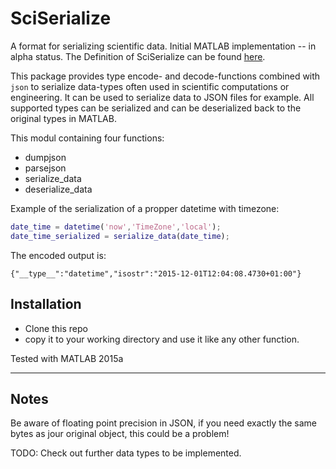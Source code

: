 SciSerialize
============
A format for serializing scientific data.
Initial MATLAB implementation -- in alpha status.
The Definition of SciSerialize can be found [here](https://github.com/SciSerialize/Definition).

This package provides type encode- and decode-functions combined with
`json` to serialize data-types often used in scientific
computations or engineering. It can be used to serialize data to
JSON files for example.
All supported types can be serialized and can be deserialized back to the
original types in MATLAB.

This modul containing four functions:
- dumpjson
- parsejson
- serialize_data
- deserialize_data

<!-- The main goals of this module are to provide easy extensability, to be
verbose and to be elegant as possible. -->


Example of the serialization of a propper datetime
with timezone:
```matlab
date_time = datetime('now','TimeZone','local');
date_time_serialized = serialize_data(date_time);
```

The encoded output is:

```
{"__type__":"datetime","isostr":"2015-12-01T12:04:08.4730+01:00"}
```

Installation
----------------




+ Clone this repo
+ copy it to your working directory and use it like any other function.

Tested with MATLAB 2015a
 <!-- Example -->
-------
<!--```matlab

```
-->

Notes
-----
Be aware of floating point precision in JSON, if you need exactly the same bytes
as jour original object, this could be a problem!

TODO:
Check out further data types to be implemented.
